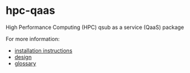 # hpc-qaas

High Performance Computing (HPC) qsub as a service (QaaS) package

For more information:
* [installation instructions](docs/install.md)
* [design](docs/design.md)
* [glossary](docs/glossary.md)
